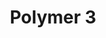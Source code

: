 ---
layout: page
title: Polymer 3
permalink: /components/polymer/
parent: Third party integration
nav_order: 1
---